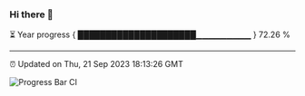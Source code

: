 ### Hi there 👋

⏳ Year progress { █████████████████████▁▁▁▁▁▁▁▁▁ } 72.26 %

---

⏰ Updated on Thu, 21 Sep 2023 18:13:26 GMT

![Progress Bar CI](https://github.com/liununu/liununu/workflows/Progress%20Bar%20CI/badge.svg)
